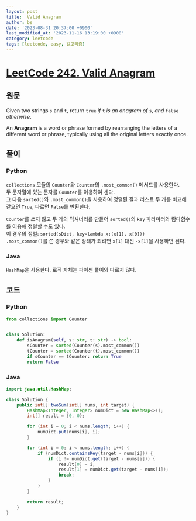```yaml
---
layout: post
title:  Valid Anagram
author: bs
date: '2023-08-31 20:37:00 +0900'
last_modified_at: '2023-11-16 13:19:00 +0900'
category: leetcode
tags: [leetcode, easy, 알고리즘]
---
```


# [LeetCode 242. Valid Anagram](https://leetcode.com/problems/valid-anagram/)

## 원문
Given two strings `s` and `t`, return `true` *if* `t` *is an anagram of* `s`, *and* `false` *otherwise*.

An **Anagram** is a word or phrase formed by rearranging the letters of a different word or phrase, typically using all the original letters exactly once.

## 풀이
### Python
`collections` 모듈의 `Counter`와 `Counter`의 `.most_common()` 메서드를 사용한다.<br>
두 문자열에 있는 문자를 `Counter`를 이용하여 센다.<br>
그 다음 `sorted()`와 `.most_common()`을 사용하여 정렬된 결과 리스트 두 개를 비교해 같으면 `True`, 다르면 `False`를 반환한다.

`Counter`를 쓰지 않고 두 개의 딕셔너리를 만들어 `sorted()`의 `key` 파라미터와 람다함수를 이용해 정렬할 수도 있다.<br>
이 경우의 정렬: `sorted(sDict, key=lambda x:(x[1], x[0]))`<br>
`.most_common()`를 쓴 경우와 같은 상태가 되려면 `x[1]` 대신 `-x[1]`을 사용하면 된다.

### Java
`HashMap`을 사용한다. 로직 자체는 파이썬 풀이와 다르지 않다.

## 코드
### Python
```python
from collections import Counter


class Solution:
    def isAnagram(self, s: str, t: str) -> bool:
        sCounter = sorted(Counter(s).most_common())
        tCounter = sorted(Counter(t).most_common())
        if sCounter == tCounter: return True
        return False
```

### Java
```java
import java.util.HashMap;

class Solution {
    public int[] twoSum(int[] nums, int target) {
        HashMap<Integer, Integer> numDict = new HashMap<>();
        int[] result = {0, 0};

        for (int i = 0; i < nums.length; i++) {
            numDict.put(nums[i], i);
        }

        for (int i = 0; i < nums.length; i++) {
            if (numDict.containsKey(target - nums[i])) {
                if (i != numDict.get(target - nums[i])) {
                    result[0] = i;
                    result[1] = numDict.get(target - nums[i]);
                    break;
                }
            }
        }

        return result;
    }
}
```